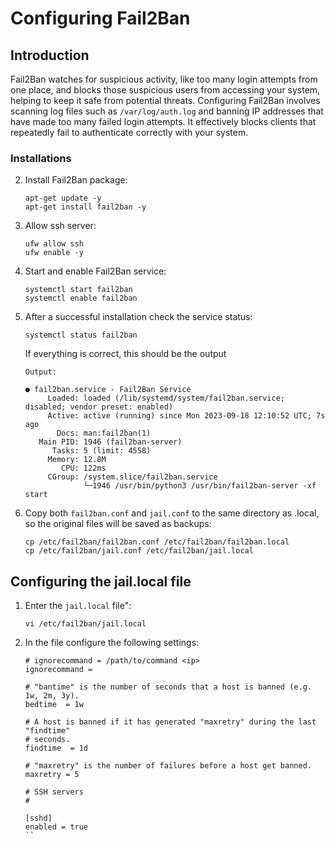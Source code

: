 # Configuring Fail2Ban
## Introduction
Fail2Ban watches for suspicious activity, like too many login attempts from one place, and blocks those suspicious users from accessing your system, helping to keep it safe from potential threats.
Configuring Fail2Ban involves scanning log files such as ```/var/log/auth.log``` and banning IP addresses that have made too many failed login attempts. It effectively blocks clients that repeatedly fail to authenticate correctly with your system.
### Installations
2. Install Fail2Ban package:
    ```
    apt-get update -y
    apt-get install fail2ban -y
    ```
3. Allow ssh server:
    ```
    ufw allow ssh
    ufw enable -y
    ```
4. Start and enable Fail2Ban service:
    ```
    systemctl start fail2ban
    systemctl enable fail2ban
    ```
5. After a successful installation check the service status:
    ```
    systemctl status fail2ban
    ```
    If everything is correct, this should be the output
    ```
    Output:
  
    ● fail2ban.service - Fail2Ban Service
         Loaded: loaded (/lib/systemd/system/fail2ban.service; disabled; vendor preset: enabled)
         Active: active (running) since Mon 2023-09-18 12:10:52 UTC; 7s ago
           Docs: man:fail2ban(1)
       Main PID: 1946 (fail2ban-server)
          Tasks: 5 (limit: 4558)
         Memory: 12.8M
            CPU: 122ms
         CGroup: /system.slice/fail2ban.service
                 └─1946 /usr/bin/python3 /usr/bin/fail2ban-server -xf start 
    ```
6. Copy both ```fail2ban.conf``` and ```jail.conf``` to the same directory as .local, so the original files will be saved as backups:
    ```
    cp /etc/fail2ban/fail2ban.conf /etc/fail2ban/fail2ban.local
    cp /etc/fail2ban/jail.conf /etc/fail2ban/jail.local
    ```

## Configuring the jail.local file
1. Enter the ```jail.local``` file":
    ```
    vi /etc/fail2ban/jail.local
    ```
2. In the file configure the following settings:
    ```
    # ignorecommand = /path/to/command <ip>
    ignorecommand =
    
    # "bantime" is the number of seconds that a host is banned (e.g. 1w, 2m, 3y).
    bedtime  = 1w
    
    # A host is banned if it has generated "maxretry" during the last "findtime"
    # seconds.
    findtime  = 1d
    
    # "maxretry" is the number of failures before a host get banned.
    maxretry = 5
    
    # SSH servers
    #
    
    [sshd]
    enabled = true
    ``
